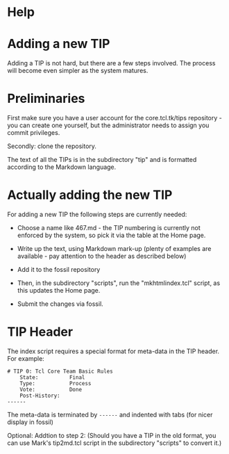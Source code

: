 # Help

# Adding a new TIP

Adding a TIP is not hard, but there are a few steps involved. The
process will become even simpler as the system matures.

# Preliminaries

First make sure you have a user account for the core.tcl.tk/tips
repository - you can create one yourself, but the administrator needs to
assign you commit privileges.

Secondly: clone the repository.

The text of all the TIPs is in the subdirectory "tip" and is formatted
according to the Markdown language.

# Actually adding the new TIP

For adding a new TIP the following steps are currently needed:

 * Choose a name like 467.md - the TIP numbering is currently not
   enforced by the system, so pick it via the table at the Home page.

 * Write up the text, using Markdown mark-up (plenty of examples are
   available - pay attention to the header as described below)

 * Add it to the fossil repository

 * Then, in the subdirectory "scripts", run the "mkhtmlindex.tcl"
   script, as this updates the Home page.

 * Submit the changes via fossil.


# TIP Header

The index script requires a special format for meta-data in the TIP header. For example:

	# TIP 0: Tcl Core Team Basic Rules
	    State:          Final
	    Type:           Process
	    Vote:           Done
	    Post-History:
	------

The meta-data is terminated by `------` and indented with tabs (for nicer display in fossil)


Optional:
Addtion to step 2:
(Should you have a TIP in the old format, you can use Mark's
tip2md.tcl script in the subdirectory
"scripts" to convert it.)
